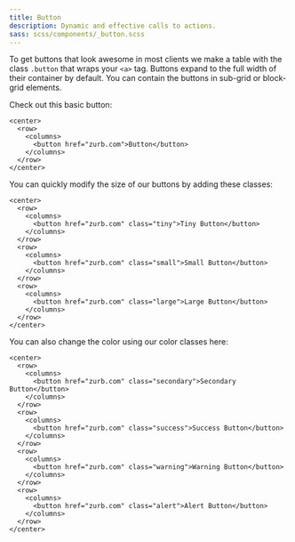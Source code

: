 ```yaml
---
title: Button
description: Dynamic and effective calls to actions.
sass: scss/components/_button.scss
---
```


To get buttons that look awesome in most clients we make a table with the class <code>.button</code> that wraps your
<code>&lt;a&gt;</code> tag. Buttons expand to the full width of their container by default. You can contain the buttons in sub-grid or block-grid elements.

Check out this basic button:
```inky
<center>
  <row>
    <columns>
      <button href="zurb.com">Button</button>
    </columns>
  </row>
</center>
```

You can quickly modify the size of our buttons by adding these classes:
```inky
<center>
  <row>
    <columns>
      <button href="zurb.com" class="tiny">Tiny Button</button>
    </columns>
  </row>
  <row>
    <columns>
      <button href="zurb.com" class="small">Small Button</button>
    </columns>
  </row>
  <row>
    <columns>
      <button href="zurb.com" class="large">Large Button</button>
    </columns>
  </row>
</center>
```

You can also change the color using our color classes here:
```inky
<center>
  <row>
    <columns>
      <button href="zurb.com" class="secondary">Secondary Button</button>
    </columns>
  </row>
  <row>
    <columns>
      <button href="zurb.com" class="success">Success Button</button>
    </columns>
  </row>
  <row>
    <columns>
      <button href="zurb.com" class="warning">Warning Button</button>
    </columns>
  </row>
  <row>
    <columns>
      <button href="zurb.com" class="alert">Alert Button</button>
    </columns>
  </row>
</center>
```
